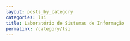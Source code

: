 ```yaml
---
layout: posts_by_category
categories: lsi
title: Laboratório de Sistemas de Informação
permalink: /category/lsi
---
```

